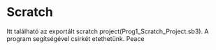 # Scratch
Itt található az exportált scratch project(Prog1_Scratch_Project.sb3).
A program segítségével csirkét etethetünk.
Peace
